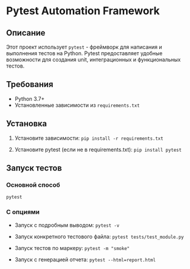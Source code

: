 # Pytest Automation Framework

## Описание

Этот проект использует `pytest` - фреймворк для написания и выполнения тестов на Python. Pytest предоставляет удобные возможности для создания unit, интеграционных и функциональных тестов.

## Требования

- Python 3.7+
- Установленные зависимости из `requirements.txt`

## Установка

1. Установите зависимости:
`pip install -r requirements.txt`

2. Установите pytest (если не в requirements.txt):
`pip install pytest`

## Запуск тестов

### Основной способ

`pytest`

### С опциями

- Запуск с подробным выводом:
`pytest -v`

- Запуск конкретного тестового файла:
`pytest tests/test_module.py`

- Запуск тестов по маркеру:
`pytest -m "smoke"`

- Запуск с генерацией отчета:
`pytest --html=report.html`
